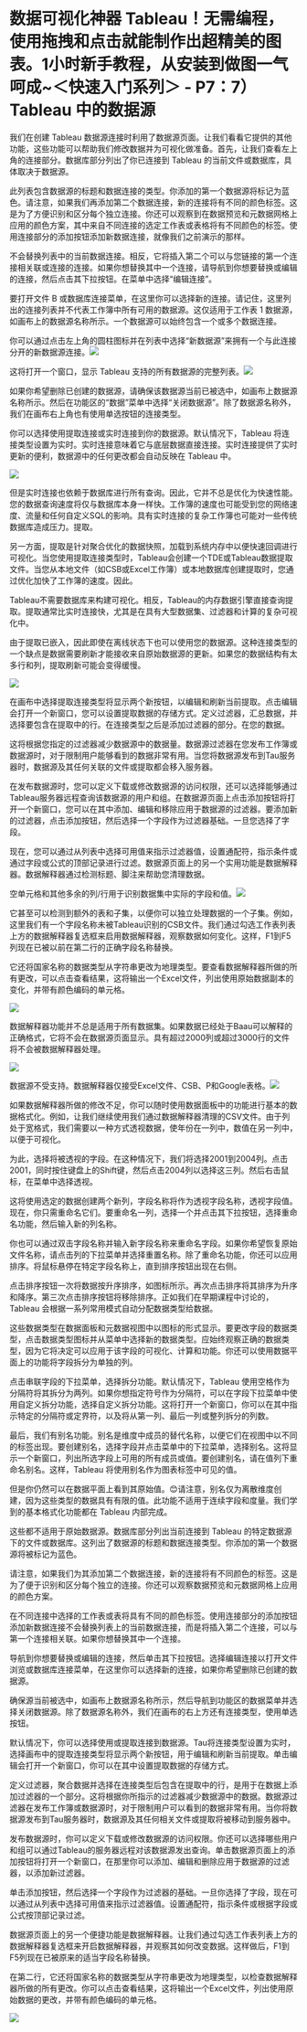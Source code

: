 # 数据可视化神器 Tableau！无需编程，使用拖拽和点击就能制作出超精美的图表。1小时新手教程，从安装到做图一气呵成~＜快速入门系列＞ - P7：7）Tableau 中的数据源 

我们在创建 Tableau 数据源连接时利用了数据源页面。让我们看看它提供的其他功能，这些功能可以帮助我们修改数据并为可视化做准备。首先，让我们查看左上角的连接部分。数据库部分列出了你已连接到 Tableau 的当前文件或数据库，具体取决于数据源。

此列表包含数据源的标题和数据连接的类型。你添加的第一个数据源将标记为蓝色。请注意，如果我们再添加第二个数据连接，新的连接将有不同的颜色标签。这是为了方便识别和区分每个独立连接。你还可以观察到在数据预览和元数据网格上应用的颜色方案，其中来自不同连接的选定工作表或表格将有不同颜色的标签。使用连接部分的添加按钮添加新数据连接，就像我们之前演示的那样。

不会替换列表中的当前数据连接。相反，它将插入第二个可以与您链接的第一个连接相关联或连接的连接。如果你想替换其中一个连接，请导航到你想要替换或编辑的连接，然后点击其下拉按钮。在菜单中选择“编辑连接”。

要打开文件 B 或数据库连接菜单，在这里你可以选择新的连接。请记住，这里列出的连接列表并不代表工作簿中所有可用的数据源。这仅适用于工作表 1 数据源，如画布上的数据源名称所示。一个数据源可以始终包含一个或多个数据连接。

你可以通过点击左上角的圆柱图标并在列表中选择“新数据源”来拥有一个与此连接分开的新数据源连接。![](img/e14006b5774d29e879d86f51f29da096_1.png)

这将打开一个窗口，显示 Tableau 支持的所有数据源的完整列表。![](img/e14006b5774d29e879d86f51f29da096_3.png)

如果你希望删除已创建的数据源，请确保该数据源当前已被选中，如画布上数据源名称所示。然后在功能区的“数据”菜单中选择“关闭数据源”。除了数据源名称外，我们在画布右上角也有使用单选按钮的连接类型。

你可以选择使用提取连接或实时连接到你的数据源。默认情况下，Tableau 将连接类型设置为实时。实时连接意味着它与底层数据直接连接。实时连接提供了实时更新的便利，数据源中的任何更改都会自动反映在 Tableau 中。

![](img/e14006b5774d29e879d86f51f29da096_5.png)

但是实时连接也依赖于数据库进行所有查询。因此，它并不总是优化为快速性能。您的数据查询速度将仅与数据库本身一样快。工作簿的速度也可能受到您的网络速度、流量和任何自定义SQL的影响。具有实时连接的复杂工作簿也可能对一些传统数据库造成压力。提取。

另一方面，提取是针对聚合优化的数据快照，加载到系统内存中以便快速回调进行可视化。当您使用提取连接类型时，Tableau会创建一个TDE或Tableau数据提取文件。当您从本地文件（如CSB或Excel工作簿）或本地数据库创建提取时，您通过优化加快了工作簿的速度。因此。

Tableau不需要数据库来构建可视化。相反，Tableau的内存数据引擎直接查询提取。提取通常比实时连接快，尤其是在具有大型数据集、过滤器和计算的复杂可视化中。

由于提取已嵌入，因此即使在离线状态下也可以使用您的数据源。这种连接类型的一个缺点是数据需要刷新才能接收来自原始数据源的更新。如果您的数据结构有太多行和列，提取刷新可能会变得缓慢。

![](img/e14006b5774d29e879d86f51f29da096_7.png)

在画布中选择提取连接类型将显示两个新按钮，以编辑和刷新当前提取。点击编辑会打开一个新窗口，您可以设置提取数据的存储方式。定义过滤器，汇总数据，并选择要包含在提取中的行。在连接类型之后是添加过滤器的部分。在您的数据。

这将根据您指定的过滤器减少数据源中的数据量。数据源过滤器在您发布工作簿或数据源时，对于限制用户能够看到的数据非常有用。当您将数据源发布到Tau服务器时，数据源及其任何关联的文件或提取都会移入服务器。

在发布数据源时，您可以定义下载或修改数据源的访问权限，还可以选择能够通过Tableau服务器远程查询该数据源的用户和组。在数据源页面上点击添加按钮将打开一个新窗口，您可以在其中添加、编辑和移除应用于数据源的过滤器。要添加新的过滤器，点击添加按钮，然后选择一个字段作为过滤器基础。一旦您选择了字段。

现在，您可以通过从列表中选择可用值来指示过滤器值，设置通配符，指示条件或通过字段或公式的顶部记录进行过滤。数据源页面上的另一个实用功能是数据解释器。数据解释器通过检测标题、脚注来帮助您清理数据。

空单元格和其他多余的列/行用于识别数据集中实际的字段和值。![](img/e14006b5774d29e879d86f51f29da096_9.png)

它甚至可以检测到额外的表和子集，以便你可以独立处理数据的一个子集。例如，这里我们有一个字段名称未被Tableau识别的CSB文件。我们通过勾选工作表列表上方的数据解释器复选框来启用数据解释器，观察数据如何变化。这样，F1到F5列现在已被以前在第二行的正确字段名称替换。

它还将国家名称的数据类型从字符串更改为地理类型。要查看数据解释器所做的所有更改，可以点击查看结果，这将输出一个Excel文件，列出使用原始数据副本的变化，并带有颜色编码的单元格。

![](img/e14006b5774d29e879d86f51f29da096_11.png)

数据解释器功能并不总是适用于所有数据集。如果数据已经处于Baau可以解释的正确格式，它将不会在数据源页面显示。具有超过2000列或超过3000行的文件将不会被数据解释器处理。

![](img/e14006b5774d29e879d86f51f29da096_13.png)

数据源不受支持。数据解释器仅接受Excel文件、CSB、P和Google表格。![](img/e14006b5774d29e879d86f51f29da096_15.png)

如果数据解释器所做的修改不足，你可以随时使用数据面板中的功能进行基本的数据格式化。例如，让我们继续使用我们通过数据解释器清理的CSV文件。由于列处于宽格式，我们需要以一种方式透视数据，使年份在一列中，数值在另一列中，以便于可视化。

为此，选择将被透视的字段。在这种情况下，我们将选择2001到2004列。点击2001，同时按住键盘上的Shift键，然后点击2004列以选择这三列。然后右击鼠标，在菜单中选择透视。

这将使用选定的数据创建两个新列，字段名称将作为透视字段名称，透视字段值。现在，你只需重命名它们。要重命名一列，选择一个并点击其下拉按钮，选择重命名功能，然后输入新的列名称。

你也可以通过双击字段名称并输入新字段名称来重命名字段。如果你希望恢复原始文件名称，请点击列的下拉菜单并选择重置名称。除了重命名功能，你还可以应用排序。将鼠标悬停在特定字段名称上，直到排序按钮出现在右侧。

点击排序按钮一次将数据按升序排序，如图标所示。再次点击排序将其排序为升序和降序。第三次点击排序按钮将移除排序。正如我们在早期课程中讨论的，Tableau 会根据一系列常用模式自动分配数据类型给数据。

这些数据类型在数据面板和元数据视图中以图标的形式显示。要更改字段的数据类型，点击数据类型图标并从菜单中选择新的数据类型。应始终观察正确的数据类型，因为它将决定可以应用于该字段的可视化、计算和功能。你还可以使用数据平面上的功能将字段拆分为单独的列。

点击串联字段的下拉菜单，选择拆分功能。默认情况下，Tableau 使用空格作为分隔符将其拆分为两列。如果你想指定符号作为分隔符，可以在字段下拉菜单中使用自定义拆分功能，选择自定义拆分功能。这将打开一个新窗口，你可以在其中指示特定的分隔符或定界符，以及将从第一列、最后一列或整列拆分的列数。

最后，我们有别名功能。别名是维度中成员的替代名称，以便它们在视图中以不同的标签出现。要创建别名，选择字段并点击菜单中的下拉菜单，选择别名。这将显示一个新窗口，列出所选字段上可用的所有成员或值。要创建别名，请在值列下重命名别名。这样，Tableau 将使用别名作为图表标签中可见的值。

但是你仍然可以在数据平面上看到其原始值。😊请注意，别名仅为离散维度创建，因为这些类型的数据具有有限的值。此功能不适用于连续字段和度量。我们学到的基本格式化功能都在 Tableau 内部完成。

这些都不适用于原始数据源。数据库部分列出当前连接到 Tableau 的特定数据源下的文件或数据库。这列出了数据源的标题和数据连接类型。你添加的第一个数据源将被标记为蓝色。

请注意，如果我们为其添加第二个数据连接，新的连接将有不同颜色的标签。这是为了便于识别和区分每个独立的连接。你还可以观察数据预览和元数据网格上应用的颜色方案。

在不同连接中选择的工作表或表将具有不同的颜色标签。使用连接部分的添加按钮添加新数据连接不会替换列表上的当前数据连接，而是将插入第二个连接，可以与第一个连接相关联。如果你想替换其中一个连接。

导航到你想要替换或编辑的连接，然后单击其下拉按钮。选择编辑连接以打开文件浏览或数据库连接菜单，在这里你可以选择新的连接，如果你希望删除已创建的数据源。

确保源当前被选中，如画布上数据源名称所示，然后导航到功能区的数据菜单并选择关闭数据源。除了数据源名称外，我们在画布的右上方还有连接类型，使用单选按钮。

默认情况下，你可以选择使用或提取连接到数据源。Tau将连接类型设置为实时，选择画布中的提取连接类型将显示两个新按钮，用于编辑和刷新当前提取。单击编辑会打开一个新窗口，你可以在其中设置提取数据的存储方式。

定义过滤器，聚合数据并选择在连接类型后包含在提取中的行，是用于在数据上添加过滤器的一个部分。这将根据你所指示的过滤器减少数据源中的数据。数据源过滤器在发布工作簿或数据源时，对于限制用户可以看到的数据非常有用。当你将数据源发布到Tau服务器时，数据源及其任何相关文件或提取将被移动到服务器中。

发布数据源时，你可以定义下载或修改数据源的访问权限。你还可以选择哪些用户和组可以通过Tableau的服务器远程对该数据源发出查询。单击数据源页面上的添加按钮将打开一个新窗口，在那里你可以添加、编辑和删除应用于数据源的过滤器，以添加新过滤器。

单击添加按钮，然后选择一个字段作为过滤器的基础。一旦你选择了字段，现在可以通过从列表中选择可用值来指示过滤器值。设置通配符，指示条件或根据字段或公式按顶部记录过滤。

数据源页面上的另一个便捷功能是数据解释器。让我们通过勾选工作表列表上方的数据解释器复选框来开启数据解释器，并观察其如何改变数据。这样做后，F1到F5列现在已被原来的适当字段名称替换。

在第二行，它还将国家名称的数据类型从字符串更改为地理类型，以检查数据解释器所做的所有更改。你可以点击查看结果，这将输出一个Excel文件，列出使用原始数据的更改，并带有颜色编码的单元格。

![](img/e14006b5774d29e879d86f51f29da096_17.png)
